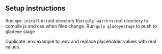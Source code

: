 ## Setup instructions

Run `npm install` in root directory
Run `gulp watch` in root directory to compile js and css when files change.
Run `gulp gladeyestage` to push to gladeye stage

Duplicate .env.example to .env and replace placeholder values with real values.